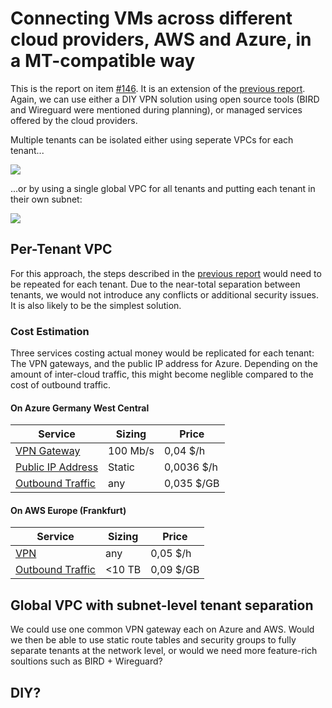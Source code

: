 # Connecting VMs across different cloud providers, AWS and Azure, in a MT-compatible way

This is the report on item [#146](https://app.clubhouse.io/thinkdeep/story/146/investigate-and-design-an-architecture-to-connect-the-vms-across-different-cloud-providers-revisited). It is an extension of the [previous report](Azure-AWS-VPN.md). Again, we can use either a DIY VPN solution using open source tools (BIRD and Wireguard were mentioned during planning), or managed services offered by the cloud providers.

Multiple tenants can be isolated either using seperate VPCs for each tenant...

![](https://media.clubhouse.io/api/attachments/files/clubhouse-assets/5faee1ab-b9ba-4839-9191-1494224bf19b/5fbea150-8c65-4521-857c-106b59170757/Build%20a%20more%20resilient%20infrastructure%20by%20spanning%20clouds%20-%20New%20frame%20(2).jpg)

...or by using a single global VPC for all tenants and putting each tenant in their own subnet:

![](https://media.clubhouse.io/api/attachments/files/clubhouse-assets/5faee1ab-b9ba-4839-9191-1494224bf19b/5fbea151-4a65-4125-b046-47a2c361b793/Build%20a%20more%20resilient%20infrastructure%20by%20spanning%20clouds%20-%20New%20frame%20(1).jpg)

## Per-Tenant VPC

For this approach, the steps described in the [previous report](Azure-AWS-VPN.md) would need to be repeated for each tenant. Due to the near-total separation between tenants, we would not introduce any conflicts or additional security issues. It is also likely to be the simplest solution.

### Cost Estimation

Three services costing actual money would be replicated for each tenant: The VPN gateways, and the public IP address for Azure. Depending on the amount of inter-cloud traffic, this might become neglible compared to the cost of outbound traffic.

#### On Azure Germany West Central

| Service                | Sizing   | Price      |
| ---------------------- | -------- | ---------- |
| [VPN Gateway][1]       | 100 Mb/s | 0,04 \$/h  |
| [Public IP Address][2] | Static   | 0,0036 $/h |
| [Outbound Traffic][1]  | any      | 0,035 $/GB |

#### On AWS Europe (Frankfurt)

| Service               | Sizing | Price     |
| --------------------- | ------ | --------- |
| [VPN][3]              | any    | 0,05 $/h  |
| [Outbound Traffic][4] | <10 TB | 0,09 $/GB |

## Global VPC with subnet-level tenant separation

We could use one common VPN gateway each on Azure and AWS. Would we then be able to use static route tables and security groups to fully separate tenants at the network level, or would we need more feature-rich soultions such as BIRD + Wireguard?

## DIY?


[1]: https://azure.microsoft.com/en-us/pricing/details/vpn-gateway/
[2]: https://azure.microsoft.com/en-us/pricing/details/ip-addresses/
[3]: https://aws.amazon.com/de/vpn/pricing/
[4]: https://aws.amazon.com/de/ec2/pricing/on-demand/